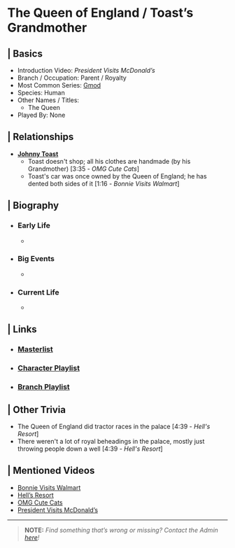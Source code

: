 # The Queen of England / Toast’s Grandmother


## | Basics  
- Introduction Video: *President Visits McDonald’s*  
- Branch / Occupation: Parent / Royalty
- Most Common Series: [Gmod](6.Series/Gmod.html)  
- Species: Human  
- Other Names / Titles:   
  - The Queen  
- Played By: None  


## | Relationships  
- [**Johnny Toast**](5.Characters/Johnny_Toast.html)  
  - Toast doesn't shop; all his clothes are handmade \(by his Grandmother) \[3:35 - *OMG Cute Cats*]
  - Toast's car was once owned by the Queen of England; he has dented both sides of it \[1:16 - *Bonnie Visits Walmart*]


## | Biography  
- ### Early Life  
  -   
- ### Big Events  
  -   
- ### Current Life  
  -   

 
## | Links  
- ### [Masterlist]()  
- ### [Character Playlist]()  
- ### [Branch Playlist]()  


## | Other Trivia  
- The Queen of England did tractor races in the palace \[4:39 - *Hell's Resort*]
- There weren't a lot of royal beheadings in the palace, mostly just throwing people down a well \[4:39 - *Hell's Resort*]

## | Mentioned Videos
- [Bonnie Visits Walmart](https://youtu.be/CDd5-Sow97g)
- [Hell’s Resort](https://youtu.be/mqVWhWEK2AQ)
- [OMG Cute Cats](https://youtu.be/Rf-fAoo64Lc)
- [President Visits McDonald’s](https://youtu.be/SuFQcxceQJI)

----

> **NOTE:** *Find something that’s wrong or missing? Contact the Admin [here](./chapter_2.md)!*